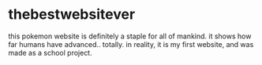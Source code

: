 # thebestwebsitever
this pokemon website is definitely a staple for all of mankind. it shows how far humans have advanced.. totally. in reality, it is my first website, and was made as a school project.
